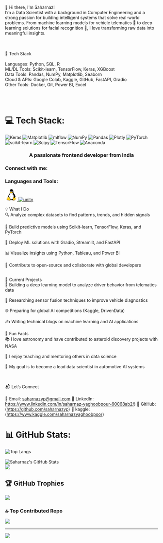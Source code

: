 
<br>👋 Hi there, I'm Saharnaz!<br>I’m a Data Scientist with a background in Computer Engineering and a strong passion for building intelligent systems that solve real-world problems. From machine learning models for vehicle telematics 🚗 to deep learning solutions for facial recognition 📸, I love transforming raw data into meaningful insights.<br><br><br><br>🧰 Tech Stack<br><br>Languages:        Python, SQL, R<br>ML/DL Tools:      Scikit-learn, TensorFlow, Keras, XGBoost<br>Data Tools:       Pandas, NumPy, Matplotlib, Seaborn<br>Cloud & APIs:     Google Colab, Kaggle, GitHub, FastAPI, Gradio<br>Other Tools:      Docker, Git, Power BI, Excel<br><br><br><br>
# 💻 Tech Stack:
![Keras](https://img.shields.io/badge/Keras-%23D00000.svg?style=for-the-badge&logo=Keras&logoColor=white) ![Matplotlib](https://img.shields.io/badge/Matplotlib-%23ffffff.svg?style=for-the-badge&logo=Matplotlib&logoColor=black) ![mlflow](https://img.shields.io/badge/mlflow-%23d9ead3.svg?style=for-the-badge&logo=numpy&logoColor=blue) ![NumPy](https://img.shields.io/badge/numpy-%23013243.svg?style=for-the-badge&logo=numpy&logoColor=white) ![Pandas](https://img.shields.io/badge/pandas-%23150458.svg?style=for-the-badge&logo=pandas&logoColor=white) ![Plotly](https://img.shields.io/badge/Plotly-%233F4F75.svg?style=for-the-badge&logo=plotly&logoColor=white) ![PyTorch](https://img.shields.io/badge/PyTorch-%23EE4C2C.svg?style=for-the-badge&logo=PyTorch&logoColor=white) ![scikit-learn](https://img.shields.io/badge/scikit--learn-%23F7931E.svg?style=for-the-badge&logo=scikit-learn&logoColor=white) ![Scipy](https://img.shields.io/badge/SciPy-%230C55A5.svg?style=for-the-badge&logo=scipy&logoColor=%white) ![TensorFlow](https://img.shields.io/badge/TensorFlow-%23FF6F00.svg?style=for-the-badge&logo=TensorFlow&logoColor=white) ![Anaconda](https://img.shields.io/badge/Anaconda-%2344A833.svg?style=for-the-badge&logo=anaconda&logoColor=white)
<h3 align="center">A passionate frontend developer from India</h3>

<h3 align="left">Connect with me:</h3>
<p align="left">
</p>

<h3 align="left">Languages and Tools:</h3>
<p align="left"> <a href="https://www.linux.org/" target="_blank" rel="noreferrer"> <img src="https://raw.githubusercontent.com/devicons/devicon/master/icons/linux/linux-original.svg" alt="linux" width="40" height="40"/> </a> <a href="https://unity.com/" target="_blank" rel="noreferrer"> <img src="https://www.vectorlogo.zone/logos/unity3d/unity3d-icon.svg" alt="unity" width="40" height="40"/> </a> </p>


💡 What I Do<br>🔍 Analyze complex datasets to find patterns, trends, and hidden signals<br><br>🧠 Build predictive models using Scikit-learn, TensorFlow, Keras, and PyTorch<br><br>🚀 Deploy ML solutions with Gradio, Streamlit, and FastAPI<br><br>📊 Visualize insights using Python, Tableau, and Power BI<br><br>🔧 Contribute to open-source and collaborate with global developers<br><br>

📌 Current Projects<br>🧭 Building a deep learning model to analyze driver behavior from telematics data<br><br>🔬 Researching sensor fusion techniques to improve vehicle diagnostics<br><br>🌐 Preparing for global AI competitions (Kaggle, DrivenData)<br><br>✍️ Writing technical blogs on machine learning and AI applications<br><br>🌱 Fun Facts<br>📚 I love astronomy and have contributed to asteroid discovery projects with NASA<br><br>📢 I enjoy teaching and mentoring others in data science<br><br>🎯 My goal is to become a lead data scientist in automotive AI systems<br><br><br>

📬 Let’s Connect<br><br>
📧 Email: saharnazyp@gmail.com
🔗 LinkedIn: https://www.linkedin.com/in/saharnaz-yaghoobpour-90068ab2/)
🔗 GitHub: (https://github.com/saharnazyp)
🔗 kaggle:(https://www.kaggle.com/saharnazyaghoobpoor)


# 📊 GitHub Stats:
![Top Langs](https://github-readme-stats.vercel.app/api/top-langs/?username=saharnazyp&layout=compact&theme=tokyonight)<br><br>![Saharnaz's GitHub Stats](https://github-readme-stats.vercel.app/api?username=saharnazyp&show_icons=true&theme=radical)<br>
![](https://nirzak-streak-stats.vercel.app/?user=saharnazyp&theme=dark&hide_border=false)<br/>


## 🏆 GitHub Trophies
![](https://github-profile-trophy.vercel.app/?username=saharnazyp&theme=radical&no-frame=false&no-bg=true&margin-w=4)

### 🔝 Top Contributed Repo
![](https://github-contributor-stats.vercel.app/api?username=saharnazyp&limit=5&theme=dark&combine_all_yearly_contributions=true)

---
[![](https://visitcount.itsvg.in/api?id=saharnazyp&icon=0&color=0)](https://visitcount.itsvg.in)

